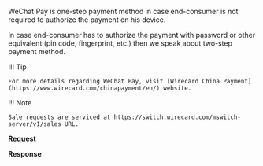 WeChat Pay is one-step payment method in case end-consumer is not required to authorize the payment on his device.

In case end-consumer has to authorize the payment with password or other equivalent (pin code, fingerprint, etc.) then we speak about two-step payment method.

!!! Tip
    
    For more details regarding WeChat Pay, visit [Wirecard China Payment](https://www.wirecard.com/chinapayment/en/) website.

!!! Note
    
    Sale requests are serviced at https://switch.wirecard.com/mswitch-server/v1/sales URL.
    
**Request**



**Response**